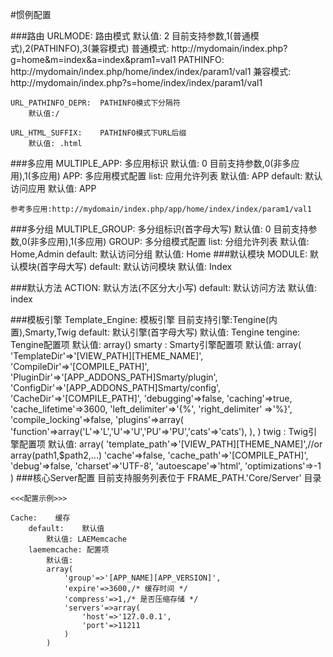 #惯例配置

###路由
    URLMODE:    路由模式
        默认值: 2
        目前支持参数,1(普通模式),2(PATHINFO),3(兼容模式)
        普通模式:   http://mydomain/index.php?g=home&m=index&a=index&pram1=val1
        PATHINFO:   http://mydomain/index.php/home/index/index/param1/val1
        兼容模式:   http://mydomain/index.php?s=home/index/index/param1/val1
        
    URL_PATHINFO_DEPR:  PATHINFO模式下分隔符
        默认值:/
        
    URL_HTML_SUFFIX:    PATHINFO模式下URL后缀
        默认值: .html

###多应用
    MULTIPLE_APP:   多应用标识
        默认值: 0
        目前支持参数,0(非多应用),1(多应用)
    APP: 多应用模式配置
        list: 应用允许列表
            默认值: APP
        default: 默认访问应用
            默认值: APP
        
        
    参考多应用:http://mydomain/index.php/app/home/index/index/param1/val1
    
###多分组
    MULTIPLE_GROUP:   多分组标识(首字母大写)
        默认值: 0
        目前支持参数,0(非多应用),1(多应用)
    GROUP: 多分组模式配置
        list: 分组允许列表
            默认值: Home,Admin
        default: 默认访问分组
            默认值: Home
###默认模块
    MODULE: 默认模块(首字母大写)
        default:    默认访问模块
            默认值: Index

###默认方法
    ACTION: 默认方法(不区分大小写)
        default:    默认访问方法
            默认值: index

###模板引擎
    Template_Engine:    模板引擎
        目前支持引擎:Tengine(内置),Smarty,Twig
        default:    默认引擎(首字母大写)
            默认值: Tengine
        tengine: Tengine配置项
            默认值:
                array()
        smarty : Smarty引擎配置项
            默认值:
                array(
                'TemplateDir'=>'[VIEW_PATH][THEME_NAME]',
                'CompileDir'=>'[COMPILE_PATH]',
                'PluginDir'=>'[APP_ADDONS_PATH]Smarty/plugin',
                'ConfigDir'=>'[APP_ADDONS_PATH]Smarty/config',
                'CacheDir'=>'[COMPILE_PATH]',
                'debugging'=>false,
                'caching'=>true,
                'cache_lifetime'=>3600,
                'left_delimiter'=>'{%',
                'right_delimiter' =>'%}',
                'compile_locking'=>false,
                'plugins'=>array(
                    'function'=>array('L'=>'L','U'=>'U','PU'=>'PU','cats'=>'cats'),
                    ),
                )
        twig : Twig引擎配置项
            默认值:
                array(
                'template_path'=>'[VIEW_PATH][THEME_NAME]',//or array(path1,$path2,...)
                'cache'=>false,
                'cache_path'=>'[COMPILE_PATH]',
                'debug'=>false,
                'charset'=>'UTF-8',
                'autoescape'=>'html',
                'optimizations'=>-1
                )
###核心Server配置
    目前支持服务列表位于 FRAME_PATH.'Core/Server' 目录
    
    <<<配置示例>>>
    
    Cache:    缓存
        default:    默认值
            默认值: LAEMemcache
        laememcache: 配置项
            默认值:
            array(
                'group'=>'[APP_NAME][APP_VERSION]',
                'expire'=>3600,/* 缓存时间 */
                'compress'=>1,/* 是否压缩存储 */
                'servers'=>array(
                    'host'=>'127.0.0.1',
                    'port'=>11211
                )
            )
